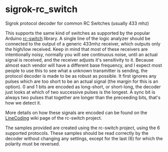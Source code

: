 # sigrok-rc_switch
Sigrok protocol decoder for common RC Switches (usually 433 mhz)

This supports the same kind of switches as supported by the popular Arduino [rc-switch](https://github.com/sui77/rc-switch) library.
A single line of the logic analyzer should be connected to the output of a generic 433mhz receiver, which outputs only the high/low received.
Keep in mind that most of these receivers are intentionally noisy, normally you will see continuous noise, until an actual signal is received, and the receiver adjusts it's sensitivity to it.
Because almost each vendor will have a different base frequency, and I expect most people to use this to see what a unknown transmitter is sending, the protocol decoder is made to be as robust as possible. It first ignores any pulses which are too short to be an actual signal (the margin for this is an option). 0 and 1 bits are encoded as long-short, or short-long, the decoder just looks at which of two successive pulses is the longest. A sync bit is always two pulses that together are longer than the preceeding bits, that's how we detect it.

More details on how these signals are encoded can be found on the [LineCoding](https://github.com/sui77/rc-switch/wiki/KnowHow_LineCoding) wiki page of the rc-switch project.

The samples provided are created using the rc-switch project, using the 6 supported protocols. These samples should be read correctly by the decoder without changing any settings, except for the last (6) for which the polarity must be reversed.
